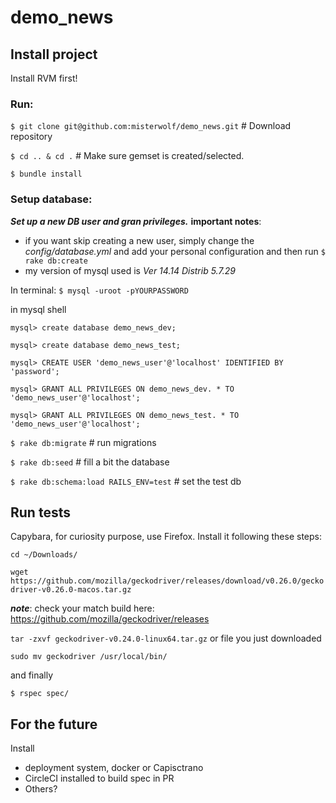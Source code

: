 # demo_news

## Install project
Install RVM first!

### Run:
`$ git clone git@github.com:misterwolf/demo_news.git` # Download repository

`$ cd .. & cd .` # Make sure gemset is created/selected.

`$ bundle install`

### Setup database:

***Set up a new DB user and gran privileges.***
**important notes**:
 - if you want skip creating a new user, simply change the *config/database.yml* and add your personal configuration and then run `$ rake db:create`
 - my version of mysql used is _Ver 14.14 Distrib 5.7.29_

In terminal:
`$ mysql -uroot -pYOURPASSWORD`

in mysql shell

`mysql> create database demo_news_dev;`

`mysql> create database demo_news_test;`

`mysql> CREATE USER 'demo_news_user'@'localhost' IDENTIFIED BY 'password';`

`mysql> GRANT ALL PRIVILEGES ON demo_news_dev. * TO 'demo_news_user'@'localhost';`

`mysql> GRANT ALL PRIVILEGES ON demo_news_test. * TO 'demo_news_user'@'localhost';`

`$ rake db:migrate` # run migrations

`$ rake db:seed` # fill a bit the database

`$ rake db:schema:load RAILS_ENV=test` # set the test db

## Run tests

Capybara, for curiosity purpose, use Firefox. Install it following these steps:

`cd ~/Downloads/`

`wget https://github.com/mozilla/geckodriver/releases/download/v0.26.0/geckodriver-v0.26.0-macos.tar.gz`

***note***: check your match build here: https://github.com/mozilla/geckodriver/releases

`tar -zxvf geckodriver-v0.24.0-linux64.tar.gz` or file you just downloaded

`sudo mv geckodriver /usr/local/bin/`

and finally

`$ rspec spec/`

## For the future
 Install
  - deployment system, docker or Capisctrano
  - CircleCI installed to build spec in PR
  - Others?
